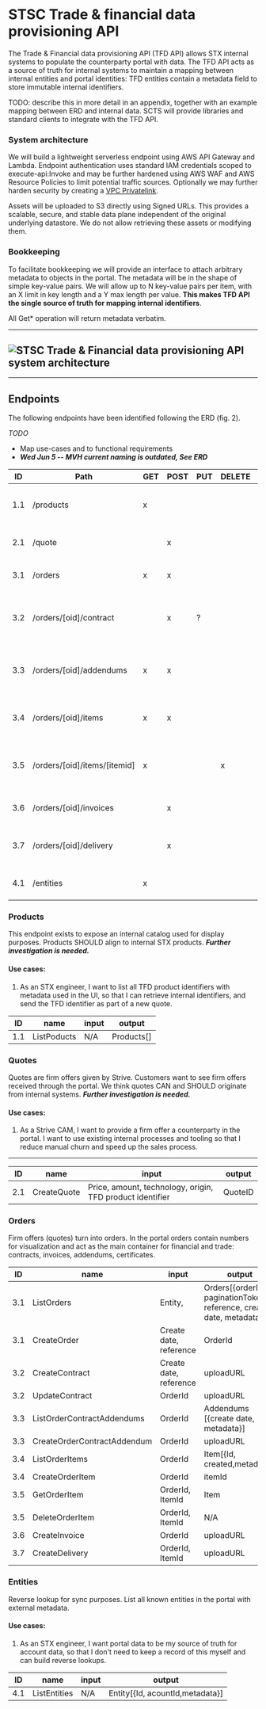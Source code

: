 # STSC Trade & financial data provisioning API

The Trade & Financial data provisioning API (TFD API) allows STX internal systems to populate the counterparty portal with data. The TFD API acts as a source of truth for internal systems to maintain a mapping between internal entities and portal identities: TFD entities contain a metadata field to store immutable internal identifiers.

TODO: describe this in more detail in an appendix, together with an example mapping between ERD and internal data.
SCTS will provide libraries and standard clients to integrate with the TFD API.

### System architecture

We will build a lightweight serverless endpoint using AWS API Gateway and Lambda. Endpoint authentication uses standard IAM credentials scoped to execute-api:Invoke and may be further hardened using AWS WAF and AWS Resource Policies to limit potential traffic sources. Optionally we may further harden security by creating a [VPC Privatelink](https://aws.amazon.com/blogs/compute/architecture-patterns-for-consuming-private-apis-cross-account/).

Assets will be uploaded to S3 directly using Signed URLs. This provides a scalable, secure, and stable data plane independent of the original underlying datastore. We do not allow retrieving these assets or modifying them.

### Bookkeeping

To facilitate bookkeeping we will provide an interface to attach arbitrary metadata to objects in the portal. The metadata will be in the shape of simple key-value pairs. We will allow up to N key-value pairs per item, with an X limit in key length and a Y max length per value. **This makes TFD API the single source of truth for mapping internal identifiers**.

All Get\* operation will return metadata verbatim.

---

## ![STSC Trade & Financial data provisioning API system architecture](https://github.com/dittodev/diagrams/blob/main/drawio/TradeFinancialDataProvisioningAPI.png)

---

## Endpoints

The following endpoints have been identified following the ERD (fig. 2).

_TODO_

-   Map use-cases and to functional requirements
-   **_Wed Jun 5 -- MVH current naming is outdated, See ERD_**

| ID  | Path                             | GET | POST | PUT | DELETE | description                                          |
| --- | -------------------------------- | --- | ---- | --- | ------ | ---------------------------------------------------- |
| 1.1 | /products                        | x   |      |     |        | List products defined in the portal                  |
| 2.1 | /quote                           |     | x    |     |        | Create a quote in the portal                         |
| 3.1 | /orders                          | x   | x    |     |        | x Create a new order in the portal.                  |
| 3.2 | /orders/\[oid\]/contract         |     | x    | ?   |        | ? The contract associated with the portal.           |
| 3.3 | /orders/\[oid\]/addendums        | x   | x    |     |        | x Addendums associated with the contract.            |
| 3.4 | /orders/\[oid\]/items            | x   | x    |     |        | x Line items that are part of the order (positions). |
| 3.5 | /orders/\[oid\]/items/\[itemid\] | x   |      |     | x      | x A single line item associated with an order.       |
| 3.6 | /orders/\[oid\]/invoices         |     | x    |     |        | Invoices sent for an order.                          |
| 3.7 | /orders/\[oid\]/delivery         |     | x    |     |        | Delivery made for a line item.(certificates)         |
| 4.1 | /entities                        | x   |      |     |        | List all entities in the portal                      |

### Products

This endpoint exists to expose an internal catalog used for display
purposes. Products SHOULD align to internal STX products. **_Further
investigation is needed._**

#### Use cases:

1.  As an STX engineer, I want to list all TFD product identifiers with metadata used in the UI, so that I can retrieve internal identifiers, and send the TFD identifier as part of a new quote.

| ID  | name        | input | output     |
| --- | ----------- | ----- | ---------- |
| 1.1 | ListPoducts | N/A   | Products[] |

### Quotes

Quotes are firm offers given by Strive. Customers want to see firm
offers received through the portal. We think quotes CAN and SHOULD
originate from internal systems. **_Further investigation is needed._**

#### Use cases:

1.  As a Strive CAM, I want to provide a firm offer a counterparty in the portal. I want to use existing internal processes and tooling so that I reduce manual churn and speed up the sales process.

---

| ID  | name        | input                                                     | output  |
| --- | ----------- | --------------------------------------------------------- | ------- |
| 2.1 | CreateQuote | Price, amount, technology, origin, TFD product identifier | QuoteID |

### Orders

Firm offers (quotes) turn into orders. In the portal orders contain numbers for visualization and act as the main container for financial and trade: contracts, invoices, addendums, certificates.

| ID  | name                        | input                  | output                                                                |
| --- | --------------------------- | ---------------------- | --------------------------------------------------------------------- |
| 3.1 | ListOrders                  | Entity,                | Orders\[{orderId, paginationToken reference, create date, metadata}\] |
| 3.1 | CreateOrder                 | Create date, reference | OrderId                                                               |
| 3.2 | CreateContract              | Create date, reference | uploadURL                                                             |
| 3.2 | UpdateContract              | OrderId                | uploadURL                                                             |
| 3.3 | ListOrderContractAddendums  | OrderId                | Addendums \[{create date, metadata}\]                                 |
| 3.3 | CreateOrderContractAddendum | OrderId                | uploadURL                                                             |
| 3.4 | ListOrderItems              | OrderId                | Item\[{Id, created,metadata}\]                                        |
| 3.4 | CreateOrderItem             | OrderId                | itemId                                                                |
| 3.5 | GetOrderItem                | OrderId, ItemId        | Item                                                                  |
| 3.5 | DeleteOrderItem             | OrderId, ItemId        | N/A                                                                   |
| 3.6 | CreateInvoice               | OrderId                | uploadURL                                                             |
| 3.7 | CreateDelivery              | OrderId, ItemId        | uploadURL                                                             |

### Entities

Reverse lookup for sync purposes. List all known entities in the portal
with external metadata.

#### Use cases:

1.  As an STX engineer, I want portal data to be my source of truth for account data, so that I don't need to keep a record of this myself and can build reverse lookups.

| ID  | name         | input | output                            |
| --- | ------------ | ----- | --------------------------------- |
| 4.1 | ListEntities | N/A   | Entity\[{Id, acountId,metadata}\] |
